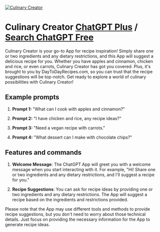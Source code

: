 
[![Culinary Creator](https://files.oaiusercontent.com/file-VJyw9bN2uikq8mDaDxEx2ShC?se=2123-10-17T14%3A52%3A33Z&sp=r&sv=2021-08-06&sr=b&rscc=max-age%3D31536000%2C%20immutable&rscd=attachment%3B%20filename%3Ddcba878e-9c84-4aa1-91ed-4985220ad8c4.png&sig=qbF4IS35HBMEvatpW4Pc/lUrSWQOo6ar8YY0O0XCh1c%3D)](https://chat.openai.com/g/g-kIXBL7KHm-culinary-creator)

# Culinary Creator [ChatGPT Plus](https://chat.openai.com/g/g-kIXBL7KHm-culinary-creator) / [Search ChatGPT Free](https://gptcall.net/index.html#/?search=Culinary%20Creator)

Culinary Creator is your go-to App for recipe inspiration! Simply share one or two ingredients and any dietary restrictions, and this App will suggest a delicious recipe for you. Whether you have apples and cinnamon, chicken and rice, or even carrots, Culinary Creator has got you covered. Plus, it's brought to you by DayToDayRecipes.com, so you can trust that the recipe suggestions will be top-notch. Get ready to explore a world of culinary possibilities with Culinary Creator!

## Example prompts

1. **Prompt 1:** "What can I cook with apples and cinnamon?"

2. **Prompt 2:** "I have chicken and rice, any recipe ideas?"

3. **Prompt 3:** "Need a vegan recipe with carrots."

4. **Prompt 4:** "What dessert can I make with chocolate chips?"

## Features and commands

1. **Welcome Message**: The ChatGPT App will greet you with a welcome message when you start interacting with it. For example, "Hi! Share one or two ingredients and any dietary restrictions, and I'll suggest a recipe for you."

2. **Recipe Suggestions**: You can ask for recipe ideas by providing one or two ingredients and any dietary restrictions. The App will suggest a recipe based on the ingredients and restrictions provided.

Please note that the App may use different tools and methods to provide recipe suggestions, but you don't need to worry about those technical details. Just focus on providing the necessary information for the App to generate recipe ideas.


